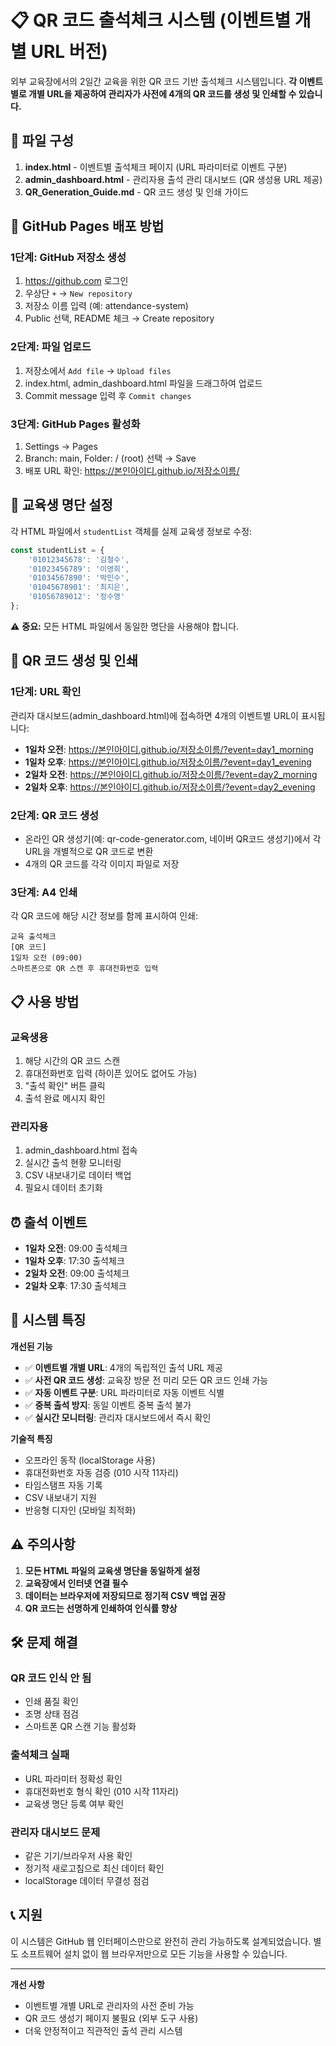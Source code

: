 # 📋 QR 코드 출석체크 시스템 (이벤트별 개별 URL 버전)

외부 교육장에서의 2일간 교육을 위한 QR 코드 기반 출석체크 시스템입니다.
**각 이벤트별로 개별 URL을 제공하여 관리자가 사전에 4개의 QR 코드를 생성 및 인쇄할 수 있습니다.**

## 📁 파일 구성

1. **index.html** - 이벤트별 출석체크 페이지 (URL 파라미터로 이벤트 구분)
2. **admin_dashboard.html** - 관리자용 출석 관리 대시보드 (QR 생성용 URL 제공)
3. **QR_Generation_Guide.md** - QR 코드 생성 및 인쇄 가이드

## 🚀 GitHub Pages 배포 방법

### 1단계: GitHub 저장소 생성
1. https://github.com 로그인
2. 우상단 `+` → `New repository`
3. 저장소 이름 입력 (예: attendance-system)
4. Public 선택, README 체크 → Create repository

### 2단계: 파일 업로드
1. 저장소에서 `Add file` → `Upload files`
2. index.html, admin_dashboard.html 파일을 드래그하여 업로드
3. Commit message 입력 후 `Commit changes`

### 3단계: GitHub Pages 활성화
1. Settings → Pages
2. Branch: main, Folder: / (root) 선택 → Save
3. 배포 URL 확인: https://본인아이디.github.io/저장소이름/

## 🎯 교육생 명단 설정

각 HTML 파일에서 `studentList` 객체를 실제 교육생 정보로 수정:

```javascript
const studentList = {
    '01012345678': '김철수',
    '01023456789': '이영희',
    '01034567890': '박민수',
    '01045678901': '최지은',
    '01056789012': '정수영'
};
```

⚠️ **중요:** 모든 HTML 파일에서 동일한 명단을 사용해야 합니다.

## 📱 QR 코드 생성 및 인쇄

### 1단계: URL 확인
관리자 대시보드(admin_dashboard.html)에 접속하면 4개의 이벤트별 URL이 표시됩니다:

- **1일차 오전**: https://본인아이디.github.io/저장소이름/?event=day1_morning
- **1일차 오후**: https://본인아이디.github.io/저장소이름/?event=day1_evening  
- **2일차 오전**: https://본인아이디.github.io/저장소이름/?event=day2_morning
- **2일차 오후**: https://본인아이디.github.io/저장소이름/?event=day2_evening

### 2단계: QR 코드 생성
- 온라인 QR 생성기(예: qr-code-generator.com, 네이버 QR코드 생성기)에서 각 URL을 개별적으로 QR 코드로 변환
- 4개의 QR 코드를 각각 이미지 파일로 저장

### 3단계: A4 인쇄
각 QR 코드에 해당 시간 정보를 함께 표시하여 인쇄:
```
교육 출석체크
[QR 코드]
1일차 오전 (09:00)
스마트폰으로 QR 스캔 후 휴대전화번호 입력
```

## 📋 사용 방법

### 교육생용
1. 해당 시간의 QR 코드 스캔
2. 휴대전화번호 입력 (하이픈 있어도 없어도 가능)
3. "출석 확인" 버튼 클릭
4. 출석 완료 메시지 확인

### 관리자용
1. admin_dashboard.html 접속
2. 실시간 출석 현황 모니터링
3. CSV 내보내기로 데이터 백업
4. 필요시 데이터 초기화

## ⏰ 출석 이벤트

- **1일차 오전**: 09:00 출석체크
- **1일차 오후**: 17:30 출석체크
- **2일차 오전**: 09:00 출석체크  
- **2일차 오후**: 17:30 출석체크

## 🔧 시스템 특징

**개선된 기능**
- ✅ **이벤트별 개별 URL**: 4개의 독립적인 출석 URL 제공
- ✅ **사전 QR 코드 생성**: 교육장 방문 전 미리 모든 QR 코드 인쇄 가능
- ✅ **자동 이벤트 구분**: URL 파라미터로 자동 이벤트 식별
- ✅ **중복 출석 방지**: 동일 이벤트 중복 출석 불가
- ✅ **실시간 모니터링**: 관리자 대시보드에서 즉시 확인

**기술적 특징**
- 오프라인 동작 (localStorage 사용)
- 휴대전화번호 자동 검증 (010 시작 11자리)
- 타임스탬프 자동 기록
- CSV 내보내기 지원
- 반응형 디자인 (모바일 최적화)

## ⚠️ 주의사항

1. **모든 HTML 파일의 교육생 명단을 동일하게 설정**
2. **교육장에서 인터넷 연결 필수**
3. **데이터는 브라우저에 저장되므로 정기적 CSV 백업 권장**
4. **QR 코드는 선명하게 인쇄하여 인식률 향상**

## 🛠️ 문제 해결

### QR 코드 인식 안 됨
- 인쇄 품질 확인
- 조명 상태 점검  
- 스마트폰 QR 스캔 기능 활성화

### 출석체크 실패
- URL 파라미터 정확성 확인
- 휴대전화번호 형식 확인 (010 시작 11자리)
- 교육생 명단 등록 여부 확인

### 관리자 대시보드 문제
- 같은 기기/브라우저 사용 확인
- 정기적 새로고침으로 최신 데이터 확인
- localStorage 데이터 무결성 점검

## 📞 지원

이 시스템은 GitHub 웹 인터페이스만으로 완전히 관리 가능하도록 설계되었습니다.
별도 소프트웨어 설치 없이 웹 브라우저만으로 모든 기능을 사용할 수 있습니다.

---

**개선 사항**
- 이벤트별 개별 URL로 관리자의 사전 준비 가능
- QR 코드 생성기 페이지 불필요 (외부 도구 사용)
- 더욱 안정적이고 직관적인 출석 관리 시스템
